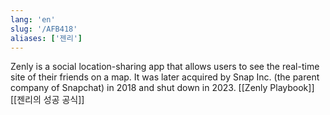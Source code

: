 ```yaml
---
lang: 'en'
slug: '/AFB418'
aliases: ['젠리']
---
```


Zenly is a social location-sharing app that allows users to see the real-time site of their friends on a map. It was later acquired by Snap Inc. (the parent company of Snapchat) in 2018 and shut down in 2023. [[Zenly Playbook]] [[젠리의 성공 공식]]
